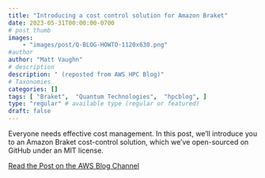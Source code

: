 ```yaml
---
title: "Introducing a cost control solution for Amazon Braket"
date: 2023-05-31T00:00:00-0700
# post thumb
images:
    - "images/post/Q-BLOG-HOWTO-1120x630.png"
#author
author: "Matt Vaughn"
# description
description: " (reposted from AWS HPC Blog)"
# Taxonomies
categories: []
tags: [ "Braket",  "Quantum Technologies",  "hpcblog", ]
type: "regular" # available type (regular or featured)
draft: false
---
```


Everyone needs effective cost management. In this post, we’ll introduce you to an Amazon Braket cost-control solution, which we’ve open-sourced on GitHub under an MIT license.

<a href="https://aws.amazon.com/blogs/quantum-computing/introducing-a-cost-control-solution-for-amazon-braket/" class="btn btn-primary btn-lg active" role="button" aria-pressed="true" style="margin-top: 8px;">Read the Post on the AWS Blog Channel</a>